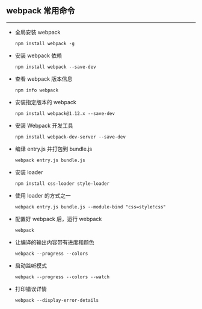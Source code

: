 ## webpack 常用命令

**************************************************************************************

* 全局安装 webpack

    `npm install webpack -g`
    
* 安装 webpack 依赖

    `npm install webpack --save-dev`
    
* 查看 webpack 版本信息

    `npm info webpack`
    
* 安装指定版本的 webpack

    `npm install webpack@1.12.x --save-dev`
    
* 安装 Webpack 开发工具

    `npm install webpack-dev-server --save-dev`
    
* 编译 entry.js 并打包到 bundle.js

    `webpack entry.js bundle.js`
    
* 安装 loader

    `npm install css-loader style-loader`
    
* 使用 loader 的方式之一

    `webpack entry.js bundle.js --module-bind "css=style!css"`
    
* 配置好 webpack 后，运行 webpack

    `webpack`
    
* 让编译的输出内容带有进度和颜色

    `webpack --progress --colors`
    
* 启动监听模式

    `webpack --progress --colors --watch`
    
* 打印错误详情

    `webpack --display-error-details`